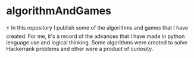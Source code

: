 # algorithmAndGames

⚡️ In this repository I publish some of the algorithms and games that I have created. For me, it's a record of the advances that I have made in python lenguage use and logical thinking. Some algorithms were created to solve Hackerrank problems and other were a product of curiosity.
